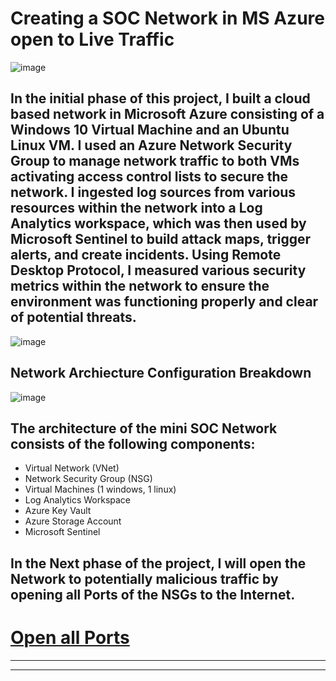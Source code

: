 # Creating a SOC Network in MS Azure open to Live Traffic
![image](https://github.com/user-attachments/assets/6990dc73-690b-449e-aafc-f93847ab41bf)

## In the initial phase of this project, I built a cloud based network in Microsoft Azure consisting of a Windows 10 Virtual Machine and an Ubuntu Linux VM.  I used an Azure Network Security Group to manage network traffic to both VMs activating access control lists to secure the network.  I ingested log sources from various resources within the network into a Log Analytics workspace, which was then used by Microsoft Sentinel to build attack maps, trigger alerts, and create incidents.  Using Remote Desktop Protocol, I measured various security metrics within the network to ensure the environment was functioning properly and clear of potential threats.  

![image](https://github.com/user-attachments/assets/7a11e445-9980-433e-ba3e-8c202742fe65)

## Network Archiecture Configuration Breakdown 
![image](https://github.com/user-attachments/assets/b33b0b49-bd36-4172-b57d-db13e2a3f098)

## The architecture of the mini SOC Network consists of the following components:

- Virtual Network (VNet)
- Network Security Group (NSG)
- Virtual Machines (1 windows, 1 linux)
- Log Analytics Workspace
- Azure Key Vault
- Azure Storage Account
- Microsoft Sentinel



## In the Next phase of the project, I will open the Network to potentially malicious traffic by opening all Ports of the NSGs to the Internet.
# [Open all Ports](https://github.com/cyberbluz/Open_Ports)
--------------------------------------------------------------------------------------------------------
--------------------------------------------------------------------------------------------------------
